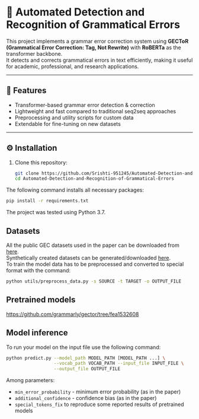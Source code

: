 # 📝 Automated Detection and Recognition of Grammatical Errors  

This project implements a grammar error correction system using **GECToR (Grammatical Error Correction: Tag, Not Rewrite)** with **RoBERTa** as the transformer backbone.  
It detects and corrects grammatical errors in text efficiently, making it useful for academic, professional, and research applications.  

---

## 🚀 Features
- Transformer-based grammar error detection & correction  
- Lightweight and fast compared to traditional seq2seq approaches  
- Preprocessing and utility scripts for custom data  
- Extendable for fine-tuning on new datasets  

---

## ⚙️ Installation  

1. Clone this repository:  
   ```bash
   git clone https://github.com/Srishti-951245/Automated-Detection-and-Recognition-of-Grammatical-Errors.git
   cd Automated-Detection-and-Recognition-of-Grammatical-Errors

The following command installs all necessary packages:
```.bash
pip install -r requirements.txt
```
The project was tested using Python 3.7.

## Datasets
All the public GEC datasets used in the paper can be downloaded from [here](https://www.cl.cam.ac.uk/research/nl/bea2019st/#data).<br>
Synthetically created datasets can be generated/downloaded [here](https://github.com/awasthiabhijeet/PIE/tree/master/errorify).<br>
To train the model data has to be preprocessed and converted to special format with the command:
```.bash
python utils/preprocess_data.py -s SOURCE -t TARGET -o OUTPUT_FILE
```
## Pretrained models

https://github.com/grammarly/gector/tree/fea1532608



 


## Model inference
To run your model on the input file use the following command:
```.bash
python predict.py --model_path MODEL_PATH [MODEL_PATH ...] \
                  --vocab_path VOCAB_PATH --input_file INPUT_FILE \
                  --output_file OUTPUT_FILE
```
Among parameters:
- `min_error_probability` - minimum error probability (as in the paper)
- `additional_confidence` - confidence bias (as in the paper)
- `special_tokens_fix` to reproduce some reported results of pretrained models

